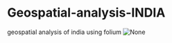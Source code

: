 # Geospatial-analysis-INDIA
geospatial analysis of india using folium
<img src="img_chania.jpg" alt="None">

